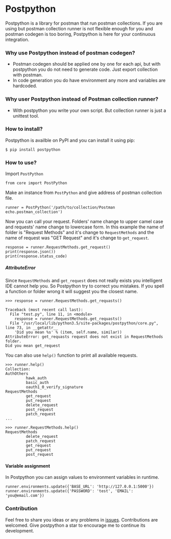 # Postpython
Postpython is a library for postman that run postman collections.
If you are using but postman collection runner is not flexible enough for you and postman codegen is too boring,
Postpython is here for your continuous integration.

### Why use Postpython instead of postman codegen?
- Postman codegen should be applied one by one for each api, but with postpython you do not need to generate code.
 Just export collection with postman.
- In code generation you do have environment any more and variables are hardcoded.

### Why user Postpython instead of Postman collection runner?
- With postpython you write your own script. But collection runner is just a unittest tool.

### How to install?
Postpython is availble on PyPI and you can install it using pip:
```
$ pip install postpython
```
### How to use?

Import `PostPython`
```$python
from core import PostPython
```
Make an instance from `PostPython` and give address of postman collection file.
```$python
runner = PostPython('/path/to/collection/Postman echo.postman_collection')
```
Now you can call your request. Folders' name change to upper camel case and requests' name change to lowercase form.
In this example the name of folder is "Request Methods" and it's change to `RequestMethods` and the name of request was
"GET Request" and it's change to `get_request`.
```$python
response = runner.RequestMethods.get_request()
print(response.json())
print(response.status_code)
```
##### AttributeError
Since `RequestMethods` and `get_request` does not really exists you intelligent IDE cannot help you.
So Postpython try to correct you mistakes. If you spell a function or folder wrong it will suggest you the closest name.
```
>>> response = runner.RequestMethods.get_requasts()

Traceback (most recent call last):
  File "test.py", line 11, in <module>
    response = runner.RequestMethods.get_requasts()
  File "/usr/local/lib/python3.5/site-packages/postpython/core.py", line 73, in __getattr__
    'Did you mean %s' % (item, self.name, similar))
AttributeError: get_requasts request does not exist in RequestMethods folder.
Did you mean get_request

```
You can also use `help()` function to print all available requests.
```
>>> runner.help()
Collection:
AuthOthers
         hawk_auth
         basic_auth
         oauth1_0_verify_signature
RequestMethods
         get_request
         put_request
         delete_request
         post_request
         patch_request
...

>>> runner.RequestMethods.help()
RequestMethods
         delete_request
         patch_request
         get_request
         put_request
         post_request

```

#### Variable assignment
In Postpython you can assign values to environment variables in runtime.
```
runner.environments.update({'BASE_URL': 'http://127.0.0.1:5000'})
runner.environments.update({'PASSWORD': 'test', 'EMAIL': 'you@email.com'})
```

### Contribution
Feel free to share you ideas or any problems in [issues](https://github.com/k3rn3l-p4n1c/postpython/issues).
Contributions are welcomed. Give postpython a star to encourage me to continue its development.